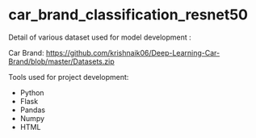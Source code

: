 # car_brand_classification_resnet50
 
Detail of various dataset used for model development :

Car Brand: https://github.com/krishnaik06/Deep-Learning-Car-Brand/blob/master/Datasets.zip

Tools used for project development:

- Python
- Flask
- Pandas
- Numpy
- HTML